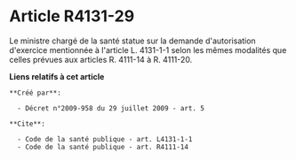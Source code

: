 # Article R4131-29

Le ministre chargé de la santé statue sur la demande d'autorisation d'exercice mentionnée à l'article L. 4131-1-1 selon les
mêmes modalités que celles prévues aux articles R. 4111-14 à R. 4111-20.

**Liens relatifs à cet article**

	**Créé par**:

	  - Décret n°2009-958 du 29 juillet 2009 - art. 5

	**Cite**:

	  - Code de la santé publique - art. L4131-1-1
	  - Code de la santé publique - art. R4111-14
